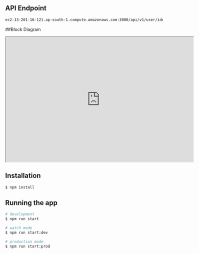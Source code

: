 ## API Endpoint
```bash
ec2-13-201-16-121.ap-south-1.compute.amazonaws.com:3000/api/v1/user/identify
```

##Block Diagram
<iframe src="https://drive.google.com/file/d/1VRr6nz8TDZ4RFPF3e6kgwlwnocthPbGs/view?usp=sharing" width="600" height="400"></iframe>


## Installation

```bash
$ npm install
```

## Running the app

```bash
# development
$ npm run start

# watch mode
$ npm run start:dev

# production mode
$ npm run start:prod
```
